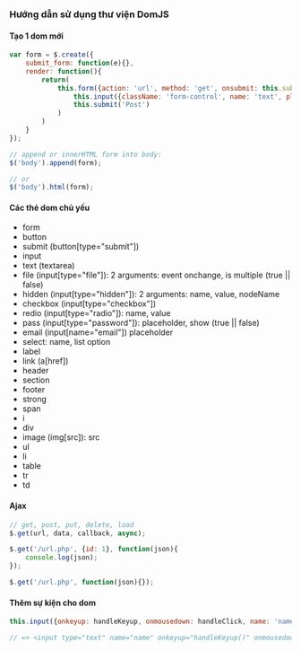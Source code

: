 ### Hướng dẫn sử dụng thư viện DomJS

#### Tạo 1 dom mới

```javascript
var form = $.create({
	submit_form: function(e){},
	render: function(){
		return(
			this.form({action: 'url', method: 'get', onsubmit: this.submit_form},
				this.input({className: 'form-control', name: 'text', placeholder: 'Press text here...'}),
				this.submit('Post')
			)
		)
	}
});

// append or innerHTML form into body:
$('body').append(form);

// or
$('body').html(form);
```

#### Các thẻ dom chủ yếu

- form
- button
- submit (button[type="submit"])
- input
- text (textarea)
- file (input[type="file"]): 2 arguments: event onchange, is multiple (true || false)
- hidden (input[type="hidden"]): 2 arguments: name, value, nodeName
- checkbox (input[type="checkbox"])
- redio (input[type="radio"]): name, value
- pass (input[type="password"]): placeholder, show (true || false) 
- email (input[name="email"]) placeholder
- select: name, list option
- label
- link (a[href])
- header
- section
- footer
- strong
- span
- i
- div
- image (img[src]): src
- ul
- li
- table
- tr
- td

#### Ajax

```javascript
// get, post, put, delete, load
$.get(url, data, callback, async);

$.get('/url.php', {id: 1}, function(json){
	console.log(json);
});

$.get('/url.php', function(json){});
```

#### Thêm sự kiện cho dom

```javascript
this.input({onkeyup: handleKeyup, onmousedown: handleClick, name: 'name'})

// => <input type="text" name="name" onkeyup="handleKeyup()" onmousedown="handleClick()"/>
```